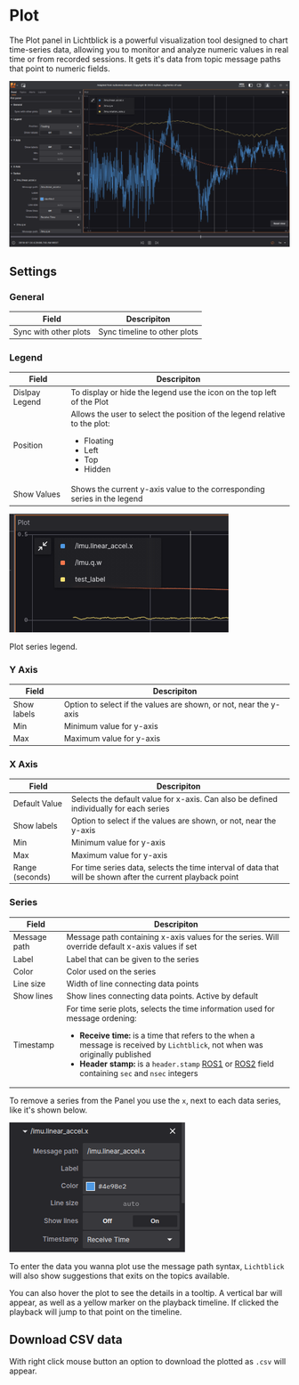 # Plot

The Plot panel in Lichtblick is a powerful visualization tool designed to chart time-series data, allowing you to monitor and analyze numeric values in real time or from recorded sessions. It gets it's data from topic message paths that point to numeric fields.

![Plot panel](../images/plot-panel.png)

## Settings 

### General 


| Field | Descripiton |
|----------|--------|
| Sync with other plots | Sync timeline to other plots |

### Legend 


| Field | Descripiton |
|----------|--------|
| Dislpay Legend | To display or hide the legend use the icon on the top left of the Plot |
| Position     | Allows the user to select the position of the legend relative to the plot:<br/><ul><li>Floating</li><li>Left</li><li>Top</li><li>Hidden</li></ul> |
| Show Values | Shows the current y-axis value to the corresponding series in the legend |


![Plot panel labels](../images/plot-values-labels.png)

Plot series legend.

### Y Axis 


| Field | Descripiton |
|----------|--------|
| Show labels | Option to select if the values are shown, or not, near the y-axis |
| Min | Minimum value for y-axis |
| Max | Maximum value for y-axis |

### X Axis 


| Field | Descripiton |
|----------|--------|
| Default Value | Selects the default value for x-axis. Can also be defined individually for each series  |
| Show labels | Option to select if the values are shown, or not, near the y-axis |
| Min | Minimum value for y-axis |
| Max | Maximum value for y-axis |
| Range (seconds) | For time series data, selects the time interval of data that will be shown after the current playback point |

### Series  


| Field | Descripiton |
|----------|--------|
| Message path | Message path containing x-axis values for the series. Will override default x-axis values if set |
| Label | Label that can be given to the series |
| Color | Color used on the series |
| Line size | Width of line connecting data points |
| Show lines | Show lines connecting data points. Active by default |
| Timestamp | For time serie plots, selects the time information used for message ordening:<br/><ul><li>**Receive time:** is a time that refers to the when a message is received by `Lichtblick`, not when was originally published</li><li>**Header stamp:** is a `header.stamp` [ROS1](../../connecting-to-data/ros1.md) or [ROS2](../../connecting-to-data/ros2.md) field containing `sec` and `nsec` integers</li><ul/>  |

To remove a series from the Panel you use the `x`, next to each data series, like it's shown below.

![Plot panel series](../images/plot-panel-series.png)

To enter the data you wanna plot use the message path syntax, `Lichtblick` will also show suggestions that exits on the topics available.

You can also hover the plot to see the details in a tooltip. A vertical bar will appear, as well as a yellow marker on the playback timeline. If clicked the playback will jump to that point on the timeline.


## Download CSV data

With right click mouse button an option to download the plotted as `.csv` will appear.